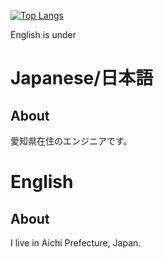 [![Top Langs](https://github-readme-stats.vercel.app/api/top-langs/?username=Yama-Haya&theme=dark&layout=compact)](https://github.com/anuraghazra/github-readme-stats)

English is under

# Japanese/日本語
## About
愛知県在住のエンジニアです。  

# English
## About
I live in Aichi Prefecture, Japan.  
